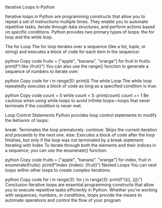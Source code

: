 Iterative Loops in Python

Iterative loops in Python are programming constructs that allow you to repeat a set of instructions multiple times. They enable you to automate repetitive tasks, iterate through data structures, and perform actions based on specific conditions. Python provides two primary types of loops: the for loop and the while loop.

The for Loop
The for loop iterates over a sequence (like a list, tuple, or string) and executes a block of code for each item in the sequence:

python
Copy code
fruits = ["apple", "banana", "orange"]
for fruit in fruits:
    print(f"I like {fruit}")
You can also use the range() function to generate a sequence of numbers to iterate over:

python
Copy code
for i in range(5):
    print(i)
The while Loop
The while loop repeatedly executes a block of code as long as a specified condition is true:

python
Copy code
count = 0
while count < 5:
    print(count)
    count += 1
Be cautious when using while loops to avoid infinite loops—loops that never terminate if the condition is never met.

Loop Control Statements
Python provides loop control statements to modify the behavior of loops:

break: Terminates the loop prematurely.
continue: Skips the current iteration and proceeds to the next one.
else: Executes a block of code after the loop finishes, but only if the loop was not terminated by a break statement.
Iterating with Index
To iterate through both the elements and their indices in a sequence, you can use the enumerate() function:

python
Copy code
fruits = ["apple", "banana", "orange"]
for index, fruit in enumerate(fruits):
    print(f"Index {index}: {fruit}")
Nested Loops
You can nest loops within other loops to create complex iterations:

python
Copy code
for i in range(3):
    for j in range(3):
        print(f"({i}, {j})")
Conclusion
Iterative loops are essential programming constructs that allow you to execute repetitive tasks efficiently in Python. Whether you're working with sequences, numbers, or conditions, loops provide the means to automate operations and control the flow of your program